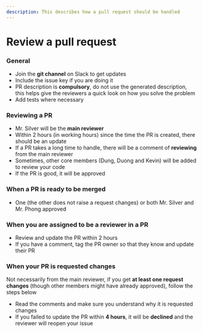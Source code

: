 ```yaml
---
description: This describes how a pull request should be handled
---
```


# Review a pull request

### General

* Join the **git channel** on Slack to get updates
* Include the issue key if you are doing it
* PR description is **compulsory**, do not use the generated description, this helps give the reviewers a quick look on how you solve the problem
* Add tests where necessary

### Reviewing a PR

* Mr. Silver will be the **main reviewer**
* Within 2 hours (in working hours) since the time the PR is created, there should be an update
* If a PR takes a long time to handle, there will be a comment of **reviewing** from the main reviewer
* Sometimes, other core members (Dung, Duong and Kevin) will be added to review your code
* If the PR is good, it will be approved

### When a PR is ready to be merged

* One (the other does not raise a request changes) or both Mr. Silver and Mr. Phong approved

### When you are assigned to be a reviewer in a PR

* Review and update the PR within 2 hours
* If you have a comment, tag the PR owner so that they know and update their PR

### When your PR is requested changes

Not necessarily from the main reviewer, if you get **at least one request changes** (though other members might have already approved), follow the steps below

* Read the comments and make sure you understand why it is requested changes
* If you failed to update the PR within **4 hours**, it will be **declined** and the reviewer will reopen your issue

